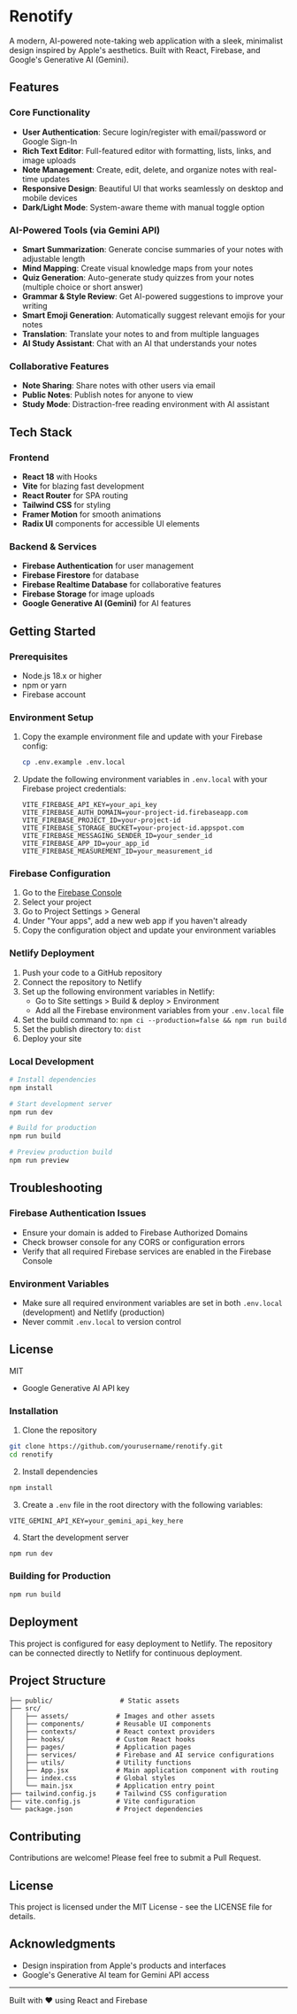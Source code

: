 # Renotify

A modern, AI-powered note-taking web application with a sleek, minimalist design inspired by Apple's aesthetics. Built with React, Firebase, and Google's Generative AI (Gemini).

## Features

### Core Functionality
- **User Authentication**: Secure login/register with email/password or Google Sign-In
- **Rich Text Editor**: Full-featured editor with formatting, lists, links, and image uploads
- **Note Management**: Create, edit, delete, and organize notes with real-time updates
- **Responsive Design**: Beautiful UI that works seamlessly on desktop and mobile devices
- **Dark/Light Mode**: System-aware theme with manual toggle option

### AI-Powered Tools (via Gemini API)
- **Smart Summarization**: Generate concise summaries of your notes with adjustable length
- **Mind Mapping**: Create visual knowledge maps from your notes
- **Quiz Generation**: Auto-generate study quizzes from your notes (multiple choice or short answer)
- **Grammar & Style Review**: Get AI-powered suggestions to improve your writing
- **Smart Emoji Generation**: Automatically suggest relevant emojis for your notes
- **Translation**: Translate your notes to and from multiple languages
- **AI Study Assistant**: Chat with an AI that understands your notes

### Collaborative Features
- **Note Sharing**: Share notes with other users via email
- **Public Notes**: Publish notes for anyone to view
- **Study Mode**: Distraction-free reading environment with AI assistant

## Tech Stack

### Frontend
- **React 18** with Hooks
- **Vite** for blazing fast development
- **React Router** for SPA routing
- **Tailwind CSS** for styling
- **Framer Motion** for smooth animations
- **Radix UI** components for accessible UI elements

### Backend & Services
- **Firebase Authentication** for user management
- **Firebase Firestore** for database
- **Firebase Realtime Database** for collaborative features
- **Firebase Storage** for image uploads
- **Google Generative AI (Gemini)** for AI features

## Getting Started

### Prerequisites
- Node.js 18.x or higher
- npm or yarn
- Firebase account

### Environment Setup

1. Copy the example environment file and update with your Firebase config:
   ```bash
   cp .env.example .env.local
   ```

2. Update the following environment variables in `.env.local` with your Firebase project credentials:
   ```
   VITE_FIREBASE_API_KEY=your_api_key
   VITE_FIREBASE_AUTH_DOMAIN=your-project-id.firebaseapp.com
   VITE_FIREBASE_PROJECT_ID=your-project-id
   VITE_FIREBASE_STORAGE_BUCKET=your-project-id.appspot.com
   VITE_FIREBASE_MESSAGING_SENDER_ID=your_sender_id
   VITE_FIREBASE_APP_ID=your_app_id
   VITE_FIREBASE_MEASUREMENT_ID=your_measurement_id
   ```

### Firebase Configuration

1. Go to the [Firebase Console](https://console.firebase.google.com/)
2. Select your project
3. Go to Project Settings > General
4. Under "Your apps", add a new web app if you haven't already
5. Copy the configuration object and update your environment variables

### Netlify Deployment

1. Push your code to a GitHub repository
2. Connect the repository to Netlify
3. Set up the following environment variables in Netlify:
   - Go to Site settings > Build & deploy > Environment
   - Add all the Firebase environment variables from your `.env.local` file
4. Set the build command to: `npm ci --production=false && npm run build`
5. Set the publish directory to: `dist`
6. Deploy your site

### Local Development

```bash
# Install dependencies
npm install

# Start development server
npm run dev

# Build for production
npm run build

# Preview production build
npm run preview
```

## Troubleshooting

### Firebase Authentication Issues
- Ensure your domain is added to Firebase Authorized Domains
- Check browser console for any CORS or configuration errors
- Verify that all required Firebase services are enabled in the Firebase Console

### Environment Variables
- Make sure all required environment variables are set in both `.env.local` (development) and Netlify (production)
- Never commit `.env.local` to version control

## License

MIT
- Google Generative AI API key

### Installation

1. Clone the repository
```bash
git clone https://github.com/yourusername/renotify.git
cd renotify
```

2. Install dependencies
```bash
npm install
```

3. Create a `.env` file in the root directory with the following variables:
```
VITE_GEMINI_API_KEY=your_gemini_api_key_here
```

4. Start the development server
```bash
npm run dev
```

### Building for Production
```bash
npm run build
```

## Deployment

This project is configured for easy deployment to Netlify. The repository can be connected directly to Netlify for continuous deployment.

## Project Structure

```
├── public/                 # Static assets
├── src/
│   ├── assets/            # Images and other assets
│   ├── components/        # Reusable UI components
│   ├── contexts/          # React context providers
│   ├── hooks/             # Custom React hooks
│   ├── pages/             # Application pages
│   ├── services/          # Firebase and AI service configurations
│   ├── utils/             # Utility functions
│   ├── App.jsx            # Main application component with routing
│   ├── index.css          # Global styles
│   └── main.jsx           # Application entry point
├── tailwind.config.js     # Tailwind CSS configuration
├── vite.config.js         # Vite configuration
└── package.json           # Project dependencies
```

## Contributing

Contributions are welcome! Please feel free to submit a Pull Request.

## License

This project is licensed under the MIT License - see the LICENSE file for details.

## Acknowledgments

- Design inspiration from Apple's products and interfaces
- Google's Generative AI team for Gemini API access

---

Built with ❤️ using React and Firebase
